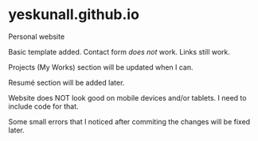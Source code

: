 # yeskunall.github.io
Personal website

Basic template added. Contact form *does not* work. Links still work.

Projects (My Works) section will be updated when I can.

Resumé section will be added later.

Website does NOT look good on mobile devices and/or tablets. I need to include code for that.

Some small errors that I noticed after commiting the changes will be fixed later.
